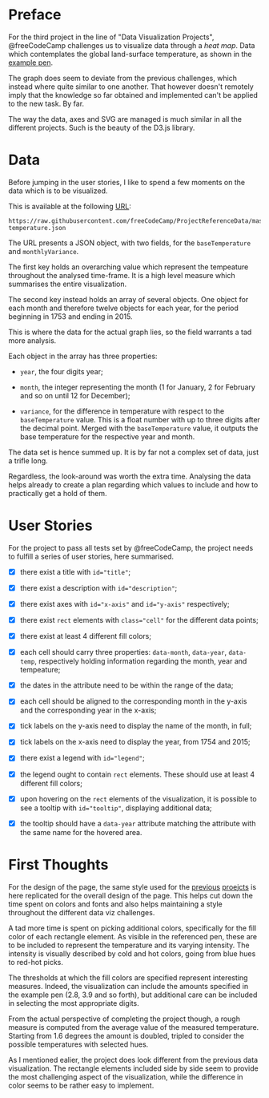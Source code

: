 <!-- Link to the work-in-progress pen right [here](). -->

# Preface

For the third project in the line of "Data Visualization Projects", @freeCodeCamp challenges us to visualize data through a _heat map_. Data which contemplates the global land-surface temperature, as shown in the [example pen](https://codepen.io/freeCodeCamp/full/JEXgeY).

The graph does seem to deviate from the previous challenges, which instead where quite similar to one another. That however doesn't remotely imply that the knowledge so far obtained and implemented can't be applied to the new task. By far.

The way the data, axes and SVG are managed is much similar in all the different projects. Such is the beauty of the D3.js library.

# Data

Before jumping in the user stories, I like to spend a few moments on the data which is to be visualized.

This is available at the following [URL](https://raw.githubusercontent.com/freeCodeCamp/ProjectReferenceData/master/global-temperature.json):

```text
https://raw.githubusercontent.com/freeCodeCamp/ProjectReferenceData/master/global-temperature.json
```

The URL presents a JSON object, with two fields, for the `baseTemperature` and `monthlyVariance`.

The first key holds an overarching value which represent the tempeature throughout the analysed time-frame. It is a high level measure which summarises the entire visualization.

The second key instead holds an array of several objects. One object for each month and therefore twelve objects for each year, for the period beginning in 1753 and ending in 2015.

This is where the data for the actual graph lies, so the field warrants a tad more analysis.

Each object in the array has three properties:

- `year`, the four digits year;

- `month`, the integer representing the month (1 for January, 2 for February and so on until 12 for December);

- `variance`, for the difference in temperature with respect to the `baseTemperature` value. This is a float number with up to three digits after the decimal point. Merged with the `baseTemperature` value, it outputs the base temperature for the respective year and month.

The data set is hence summed up. It is by far not a complex set of data, just a trifle long.

Regardless, the look-around was worth the extra time. Analysing the data helps already to create a plan regarding which values to include and how to practically get a hold of them.

# User Stories

For the project to pass all tests set by @freeCodeCamp, the project needs to fulfill a series of user stories, here summarised.

- [x] there exist a title with `id="title"`;

- [x] there exist a description with `id="description"`;

- [x] there exist axes with `id="x-axis"` and `id="y-axis"` respectively;

- [x] there exist `rect` elements with `class="cell"` for the different data points;

- [x] there exist at least 4 different fill colors;

- [x] each cell should carry three properties: `data-month`, `data-year`, `data-temp`, respectively holding information regarding the month, year and tempeature;

- [x] the dates in the attribute need to be within the range of the data;

- [x] each cell should be aligned to the corresponding month in the y-axis and the corresponding year in the x-axis;

- [x] tick labels on the y-axis need to display the name of the month, in full;

- [x] tick labels on the x-axis need to display the year, from 1754 and 2015;

- [x] there exist a legend with `id="legend"`;

- [x] the legend ought to contain `rect` elements. These should use at least 4 different fill colors;

- [x] upon hovering on the `rect` elements of the visualization, it is possible to see a tooltip with `id="tooltip"`, displaying additional data;

- [x] the tooltip should have a `data-year` attribute matching the attribute with the same name for the hovered area.

# First Thoughts

For the design of the page, the same style used for the [previous](https://codepen.io/borntofrappe/pen/mKGZaO) [proejcts](https://codepen.io/borntofrappe/pen/ERzybV) is here replicated for the overall design of the page. This helps cut down the time spent on colors and fonts and also helps maintaining a style throughout the different data viz challenges.

A tad more time is spent on picking additional colors, specifically for the fill color of each rectangle element. As visible in the referenced pen, these are to be included to represent the temperature and its varying intensity. The intensity is visually described by cold and hot colors, going from blue hues to red-hot picks. 

The thresholds at which the fill colors are specified represent interesting measures. Indeed, the visualization can include the amounts specified in the example pen (2.8, 3.9 and so forth), but additional care can be included in selecting the most appropriate digits.

From the actual perspective of completing the project though, a rough measure is computed from the average value of the measured temperature. Starting from 1.6 degrees the amount is doubled, tripled to consider the possible temperatures with selected hues.

As I mentioned ealier, the project does look different from the previous data visualization. The rectangle elements included side by side seem to provide the most challenging aspect of the visualization, while the difference in color seems to be rather easy to implement.

<!--
# Update
include this section upon hitting arbitrary milestones in the project (a road-block, the completion of the project)
-->